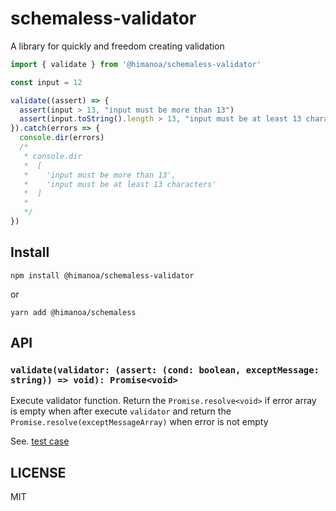 # schemaless-validator

A library for quickly and freedom creating validation 

```typescript
import { validate } from '@himanoa/schemaless-validator'

const input = 12

validate((assert) => {
  assert(input > 13, "input must be more than 13")
  assert(input.toString().length > 13, "input must be at least 13 characters")
}).catch(errors => {
  console.dir(errors)
  /*
   * console.dir
   *  [
   *    'input must be more than 13',
   *    'input must be at least 13 characters'
   *  ]
   *
   */
})
```

## Install

```
npm install @himanoa/schemaless-validator
```

or

```
yarn add @himanoa/schemaless
```

## API

### `validate(validator: (assert: (cond: boolean, exceptMessage: string)) => void): Promise<void>`

Execute validator function.
Return the `Promise.resolve<void>` if error array is empty when after execute `validator` and return the `Promise.resolve(exceptMessageArray)` when error is not empty

See. [test case](https://github.com/himanoa/schemaless-validator/blob/master/src/lib.test.ts#L17-L22)

## LICENSE 

MIT
